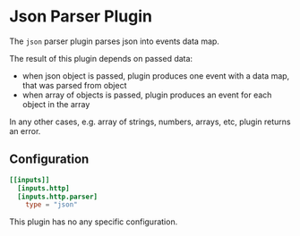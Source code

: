 # Json Parser Plugin

The `json` parser plugin parses json into events data map.

The result of this plugin depends on passed data:
 - when json object is passed, plugin produces one event with a data map, that was parsed from object
 - when array of objects is passed, plugin produces an event for each object in the array

In any other cases, e.g. array of strings, numbers, arrays, etc, plugin returns an error.

## Configuration
```toml
[[inputs]]
  [inputs.http]
  [inputs.http.parser]
    type = "json"
```
This plugin has no any specific configuration.
